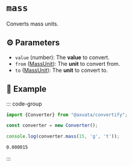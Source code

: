 # `mass`
Converts mass units.

## ⚙️ Parameters
- `value` (number): The **value** to convert.
- `from` ([MassUnit](/libraries/convertify/types/MassUnit)): The **unit** to convert from.
- `to` ([MassUnit](/libraries/convertify/types/MassUnit)): The **unit** to convert to.

## 📝 Example
::: code-group
```typescript [Code]
import {Converter} from "@axuata/convertify";

const converter = new Converter();

console.log(converter.mass(15, 'g', 't'));
```

```text [Result]
0.000015
```
:::